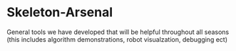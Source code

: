 # Skeleton-Arsenal
General tools we have developed that will be helpful throughout all seasons (this includes algorithm demonstrations, robot visualzation, debugging ect)
